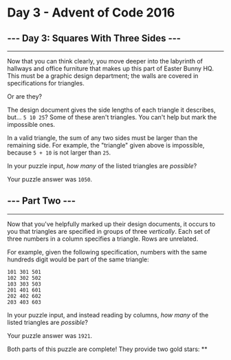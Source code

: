 # Day 3 - Advent of Code 2016

## --- Day 3: Squares With Three Sides ---

----------------------------------------

Now that you can think clearly, you move deeper into the labyrinth of hallways and office furniture that makes up this part of Easter Bunny HQ. This must be a graphic design department; the walls are covered in specifications for triangles.

Or are they?

The design document gives the side lengths of each triangle it describes, but... `5 10 25`? Some of these aren't triangles. You can't help but mark the impossible ones.

In a valid triangle, the sum of any two sides must be larger than the remaining side. For example, the "triangle" given above is impossible, because `5 + 10` is not larger than `25`.

In your puzzle input, _how many_ of the listed triangles are _possible_?

Your puzzle answer was `1050`.

## --- Part Two ---

----------------------------------------

Now that you've helpfully marked up their design documents, it occurs to you that triangles are specified in groups of three _vertically_. Each set of three numbers in a column specifies a triangle. Rows are unrelated.

For example, given the following specification, numbers with the same hundreds digit would be part of the same triangle:

    101 301 501
    102 302 502
    103 303 503
    201 401 601
    202 402 602
    203 403 603

In your puzzle input, and instead reading by columns, _how many_ of the listed triangles are _possible_?

Your puzzle answer was `1921`.

Both parts of this puzzle are complete! They provide two gold stars: \*\*
